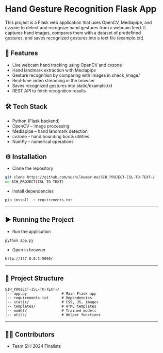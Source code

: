 # Hand Gesture Recognition Flask App  

This project is a Flask web application that uses OpenCV, Mediapipe, and cvzone to detect and recognize hand gestures from a webcam feed. It captures hand images, compares them with a dataset of predefined gestures, and saves recognized gestures into a text file (example.txt).  

## 🚀 Features  
- Live webcam hand tracking using OpenCV and cvzone  
- Hand landmark extraction with Mediapipe  
- Gesture recognition by comparing with images in check_image/  
- Real-time video streaming in the browser  
- Saves recognized gestures into static/example.txt  
- REST API to fetch recognition results  

## 🛠️ Tech Stack  
- Python (Flask backend)  
- OpenCV – image processing  
- Mediapipe – hand landmark detection  
- cvzone – hand bounding box & utilities  
- NumPy – numerical operations  

## ⚙️ Installation  
- Clone the repository
 
```bash
git clone https://github.com/sushilkumar-me/SIH_PROJECT-ISL-TO-TEXT-/
cd SIH_PROJECT(ISL TO TEXT)

```
- Install dependencies  
```bash
pip install -r requirements.txt
```

---

## ▶️ Running the Project  

- Run the application  
```bash
python app.py
```

- Open in browser  
```bash
http://127.0.0.1:5000/
```

---

## 📂 Project Structure  
```
SIH_PROJECT-ISL-TO-TEXT-/
│-- app.py                # Main Flask app
│-- requirements.txt      # Dependencies
│-- static/               # CSS, JS, images
│-- templates/            # HTML templates
│-- model/                # Trained models
│-- utils/                # Helper functions
```

---

## 👨‍💻 Contributors  
- Team SIH 2024 Finalists  
